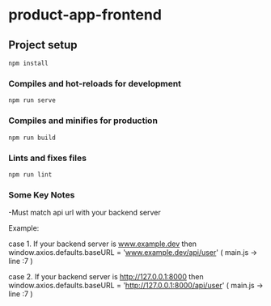 # product-app-frontend

## Project setup
```
npm install
```

### Compiles and hot-reloads for development
```
npm run serve
```

### Compiles and minifies for production
```
npm run build
```

### Lints and fixes files
```
npm run lint
```

### Some Key Notes

-Must match api url with your backend server

Example:

case 1. If your backend server is www.example.dev then
window.axios.defaults.baseURL = 'www.example.dev/api/user' ( main.js -> line :7 )

case 2. If your backend server is http://127.0.0.1:8000 then
window.axios.defaults.baseURL = 'http://127.0.0.1:8000/api/user' ( main.js -> line :7 )